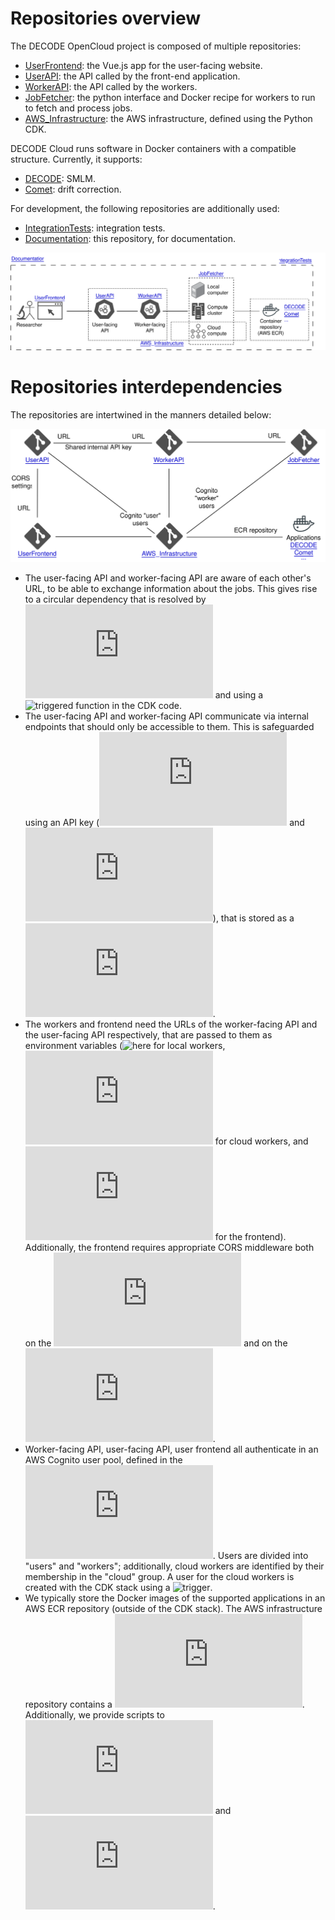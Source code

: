 # Repositories overview
The DECODE OpenCloud project is composed of multiple repositories:
 - [UserFrontend](https://github.com/ries-lab/DECODE_Cloud_UserFrontend): the Vue.js app for the user-facing website.
 - [UserAPI](https://github.com/ries-lab/DECODE_Cloud_UserAPI): the API called by the front-end application.
 - [WorkerAPI](https://github.com/ries-lab/DECODE_Cloud_WorkerAPI): the API called by the workers.
 - [JobFetcher](https://github.com/ries-lab/DECODE_Cloud_JobFetcher): the python interface and Docker recipe for workers to run to fetch and process jobs.
 - [AWS_Infrastructure](https://github.com/ries-lab/DECODE_AWS_Infrastructure): the AWS infrastructure, defined using the Python CDK.

DECODE Cloud runs software in Docker containers with a compatible structure. Currently, it supports:
 - [DECODE](https://github.com/ries-lab/DECODE_Internal/tree/dockerfile_stable): SMLM.
 - [Comet](https://github.com/ries-lab/Comet): drift correction.

For development, the following repositories are additionally used:
 - [IntegrationTests](https://github.com/ries-lab/DECODE_Cloud_IntegrationTests): integration tests.
 - [Documentation](https://github.com/ries-lab/DECODE_Cloud_Documentation): this repository, for documentation.

![](./graphics/repos_overview.drawio.svg)


# Repositories interdependencies
The repositories are intertwined in the manners detailed below:

![](./graphics/repos_dependencies.drawio.svg)

 - The user-facing API and worker-facing API are aware of each other's URL, to be able to exchange information about the jobs. This gives rise to a circular dependency that is resolved by ![setting one environment variable in the CDK code directly](https://github.com/ries-lab/DECODE_AWS_Infrastructure/blob/main/stack/apis/infrastructure.py) and using a ![triggered function in the CDK code](https://github.com/ries-lab/DECODE_AWS_Infrastructure/tree/main/stack/apis/runtime/api_trigger).
 - The user-facing API and worker-facing API communicate via internal endpoints that should only be accessible to them. This is safeguarded using an API key (![here](https://github.com/ries-lab/DECODE_Cloud_UserAPI/blob/main/api/dependencies.py) and ![here](https://github.com/ries-lab/DECODE_Cloud_WorkerAPI/blob/main/workerfacing_api/dependencies.py)), that is stored as a ![secret in AWS SecretsManager](https://github.com/ries-lab/DECODE_AWS_Infrastructure/blob/main/stack/apis/infrastructure.py).
 - The workers and frontend need the URLs of the worker-facing API and the user-facing API respectively, that are passed to them as environment variables (![here](https://github.com/ries-lab/DECODE_Cloud_JobFetcher/blob/main/.env.example) for local workers, ![here](https://github.com/ries-lab/DECODE_AWS_Infrastructure/blob/main/stack/worker/infrastructure.py) for cloud workers, and ![here](https://github.com/ries-lab/DECODE_Cloud_UserFrontend/blob/main/src/main.js) for the frontend). Additionally, the frontend requires appropriate CORS middleware both on the ![user-facing API side](https://github.com/ries-lab/DECODE_Cloud_UserAPI/blob/main/api/main.py) and on the ![AWS S3 bucket side](https://github.com/ries-lab/DECODE_AWS_Infrastructure/blob/main/stack/data/infrastructure.py).
 - Worker-facing API, user-facing API, user frontend all authenticate in an AWS Cognito user pool, defined in the ![AWS infrastructure repository](https://github.com/ries-lab/DECODE_AWS_Infrastructure/blob/main/stack/apis/infrastructure.py). Users are divided into "users" and "workers"; additionally, cloud workers are identified by their membership in the "cloud" group. A user for the cloud workers is created with the CDK stack using a ![trigger](https://github.com/ries-lab/DECODE_AWS_Infrastructure/tree/main/stack/apis/runtime/cognito_worker_user_trigger).
 - We typically store the Docker images of the supported applications in an AWS ECR repository (outside of the CDK stack). The AWS infrastructure repository contains a ![script to push local Docker images to a public ECR repository](https://github.com/ries-lab/DECODE_AWS_Infrastructure/blob/main/scripts/push_local_dockerimage.py). Additionally, we provide scripts to ![link the APIs deployed on AWS to custom domains](https://github.com/ries-lab/DECODE_AWS_Infrastructure/blob/main/scripts/link_custom_domain.py) and ![setup the email sender for the user-facing API to send notifications to users](https://github.com/ries-lab/DECODE_AWS_Infrastructure/blob/main/scripts/link_email_sender.py).
